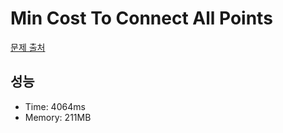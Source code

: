 # Min Cost To Connect All Points

[문제 출처](https://leetcode.com/problems/min-cost-to-connect-all-points)

## 성능

- Time: 4064ms
- Memory: 211MB